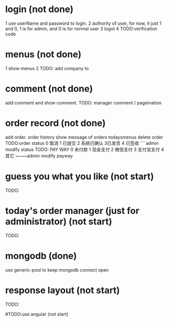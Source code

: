 
# login (not done)
 1 use userName and password to login.
 2 authority of user,  for now, it just 1 and 0, 1 is for admin, and 0 is for normal user
 3 logot
 4 TODO:verification code
 
# menus (not done)
 1 show menus
 2 TODO: add company to

# comment (not done)
 add comment and show comment.
 TODO: manager comment / pageination 
 
 
# order record (not done)
 add order. 
 order history
 show message of orders todaysmenus
 delete order
 TODO:order status 0 取消 1 已提交 2 系统已确认 3已发货 4 已签收
                    ````admin modify status
                    TODO: PAY WAY 0 未付款 1 现金支付 2 微信支付 3 支付宝支付 4 其它
                    ~~~~admin modify payway

# guess you what you like (not start)
 TODO: 
 
# today's order manager (just for administrator) (not start)
  TODO:

# mongodb (done)
use generic-pool to keep mongodb connect open
  
# response layout (not start)
TODO:

#TODO:use angular (not start)
